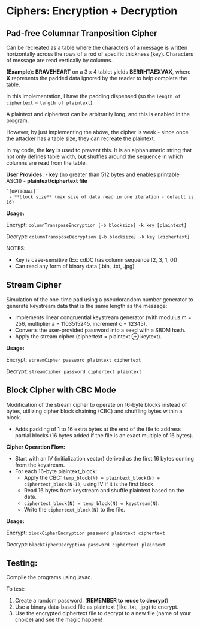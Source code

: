 # Ciphers: Encryption + Decryption

## Pad-free Columnar Tranposition Cipher
Can be recreated as a table where the characters of a message is written horizontally across the rows of a rod of specific thickness (key). Characters of message are read vertically by columns. 

**(Example):**
**BRAVEHEART** on a 3 x 4 tablet yields **BERRHTAEXVAX**, where **X** represents the padded data ignored by the reader to help complete the table. 

In this implementation, I have the padding dispensed (so the `length of ciphertext` **=** `length of plaintext`).

A plaintext and ciphertext can be arbitrarily long, and this is enabled in the program.

However, by just implementing the above, the cipher is weak - since once the attacker has a table size, they can recreate the plaintext. 

In my code, the **key** is used to prevent this. It is an alphanumeric string that not only defines table width, but shuffles around the sequence in which columns are read from the table.

**User Provides:**
    - **key** (no greater than 512 bytes and enables printable ASCII)
    - **plaintext/ciphertext file**

    `[OPTIONAL]` 
     - **block size** (max size of data read in one iteration - default is 16)

**Usage:**

Encrypt: `columnTransposeEncryption [-b blocksize] -k key [plaintext]`

Decrypt: `columnTransposeDecryption [-b blocksize] -k key [ciphertext]`

NOTES: 
- Key is case-sensitive (Ex: cdDC has column sequence [2, 3, 1, 0])
- Can read any form of binary data (.bin, .txt, .jpg)

## Stream Cipher
Simulation of the one-time pad using a pseudorandom number generator to generate keystream data that is the same length as the message:

- Implements linear congruential keystream generator (with modulus m = 256, multiplier a = 1103515245, increment c = 12345).
- Converts the user-provided password into a seed with a SBDM hash.
- Apply the stream cipher (ciphertext = plaintext ⊕ keytext).

**Usage:**

Encrypt: `streamCipher password plaintext ciphertext`

Decrypt: `streamCipher password ciphertext plaintext`

## Block Cipher with CBC Mode

Modification of the stream cipher to operate on 16-byte blocks instead of bytes, utilizing cipher block chaining (CBC) and shuffling bytes within a block. 
- Adds padding of 1 to 16 extra bytes at the end of the file to address partial blocks (16 bytes added if the file is an exact multiple of 16 bytes).

**Cipher Operation Flow:**

- Start with an IV (initialization vector) derived as the first 16 bytes coming from the keystream.
- For each 16-byte plaintext_block:
    - Apply the CBC: `temp_block(N) = plaintext_block(N) ⊕ ciphertext_block(N-1)`, using IV if it is the first block.
    - Read 16 bytes from keystream and shuffle plaintext based on the data.
    - `ciphertext_block(N) = temp_block(N) ⊕ keystream(N)`.
    - Write the `ciphertext_block(N)` to the file.

**Usage:**

Encrypt: `blockCipherEncryption password plaintext ciphertext`

Decrypt: `blockCipherDecryption password ciphertext plaintext`


## Testing:
Compile the programs using javac.

To test:
1. Create a random password. (**REMEMBER to reuse to decrypt**)
2. Use a binary data-based file as plaintext (like .txt, .jpg) to encrypt.
3. Use the encrypted ciphertext file to decrypt to a new file (name of your choice) and see the magic happen!
